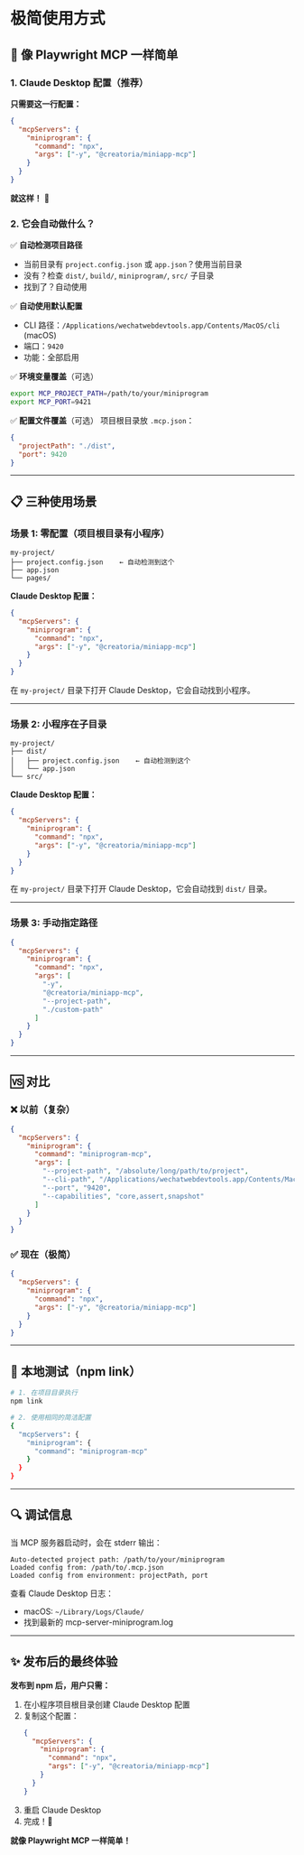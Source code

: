 # 极简使用方式

## 🎯 像 Playwright MCP 一样简单

### 1. Claude Desktop 配置（推荐）

**只需要这一行配置：**

```json
{
  "mcpServers": {
    "miniprogram": {
      "command": "npx",
      "args": ["-y", "@creatoria/miniapp-mcp"]
    }
  }
}
```

**就这样！** 🎉

### 2. 它会自动做什么？

✅ **自动检测项目路径**
- 当前目录有 `project.config.json` 或 `app.json`？使用当前目录
- 没有？检查 `dist/`, `build/`, `miniprogram/`, `src/` 子目录
- 找到了？自动使用

✅ **自动使用默认配置**
- CLI 路径：`/Applications/wechatwebdevtools.app/Contents/MacOS/cli` (macOS)
- 端口：`9420`
- 功能：全部启用

✅ **环境变量覆盖**（可选）
```bash
export MCP_PROJECT_PATH=/path/to/your/miniprogram
export MCP_PORT=9421
```

✅ **配置文件覆盖**（可选）
项目根目录放 `.mcp.json`：
```json
{
  "projectPath": "./dist",
  "port": 9420
}
```

---

## 📋 三种使用场景

### 场景 1: 零配置（项目根目录有小程序）

```
my-project/
├── project.config.json    ← 自动检测到这个
├── app.json
└── pages/
```

**Claude Desktop 配置：**
```json
{
  "mcpServers": {
    "miniprogram": {
      "command": "npx",
      "args": ["-y", "@creatoria/miniapp-mcp"]
    }
  }
}
```

在 `my-project/` 目录下打开 Claude Desktop，它会自动找到小程序。

---

### 场景 2: 小程序在子目录

```
my-project/
├── dist/
│   ├── project.config.json    ← 自动检测到这个
│   └── app.json
└── src/
```

**Claude Desktop 配置：**
```json
{
  "mcpServers": {
    "miniprogram": {
      "command": "npx",
      "args": ["-y", "@creatoria/miniapp-mcp"]
    }
  }
}
```

在 `my-project/` 目录下打开 Claude Desktop，它会自动找到 `dist/` 目录。

---

### 场景 3: 手动指定路径

```json
{
  "mcpServers": {
    "miniprogram": {
      "command": "npx",
      "args": [
        "-y",
        "@creatoria/miniapp-mcp",
        "--project-path",
        "./custom-path"
      ]
    }
  }
}
```

---

## 🆚 对比

### ❌ 以前（复杂）
```json
{
  "mcpServers": {
    "miniprogram": {
      "command": "miniprogram-mcp",
      "args": [
        "--project-path", "/absolute/long/path/to/project",
        "--cli-path", "/Applications/wechatwebdevtools.app/Contents/MacOS/cli",
        "--port", "9420",
        "--capabilities", "core,assert,snapshot"
      ]
    }
  }
}
```

### ✅ 现在（极简）
```json
{
  "mcpServers": {
    "miniprogram": {
      "command": "npx",
      "args": ["-y", "@creatoria/miniapp-mcp"]
    }
  }
}
```

---

## 🧪 本地测试（npm link）

```bash
# 1. 在项目目录执行
npm link

# 2. 使用相同的简洁配置
{
  "mcpServers": {
    "miniprogram": {
      "command": "miniprogram-mcp"
    }
  }
}
```

---

## 🔍 调试信息

当 MCP 服务器启动时，会在 stderr 输出：

```
Auto-detected project path: /path/to/your/miniprogram
Loaded config from: /path/to/.mcp.json
Loaded config from environment: projectPath, port
```

查看 Claude Desktop 日志：
- macOS: `~/Library/Logs/Claude/`
- 找到最新的 mcp-server-miniprogram.log

---

## ✨ 发布后的最终体验

**发布到 npm 后，用户只需：**

1. 在小程序项目根目录创建 Claude Desktop 配置
2. 复制这个配置：
   ```json
   {
     "mcpServers": {
       "miniprogram": {
         "command": "npx",
         "args": ["-y", "@creatoria/miniapp-mcp"]
       }
     }
   }
   ```
3. 重启 Claude Desktop
4. 完成！🎉

**就像 Playwright MCP 一样简单！**
